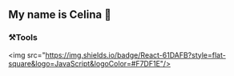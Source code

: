 ## My name is Celina 🌴

### ⚒Tools
<img src="https://img.shields.io/badge/React-61DAFB?style=flat-square&logo=JavaScript&logoColor=#F7DF1E"/>








<!--
**rhdwnals1/rhdwnals1** is a ✨ _special_ ✨ repository because its `README.md` (this file) appears on your GitHub profile.

Here are some ideas to get you started:

- 🔭 I’m currently working on ...
- 🌱 I’m currently learning ...
- 👯 I’m looking to collaborate on ...
- 🤔 I’m looking for help with ...
- 💬 Ask me about ...
- 📫 How to reach me: ...
- 😄 Pronouns: ...
- ⚡ Fun fact: ...
-->
